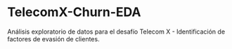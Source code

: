 # TelecomX-Churn-EDA
Análisis exploratorio de datos para el desafío Telecom X - Identificación de factores de evasión de clientes.
